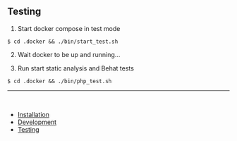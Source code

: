## Testing

1. Start docker compose in test mode
```
$ cd .docker && ./bin/start_test.sh
```

2. Wait docker to be up and running...

3. Run start static analysis and Behat tests
```
$ cd .docker && ./bin/php_test.sh
```
---
<br/>

<ul>
<li><a href="./installation.md">Installation</a></li>
<li><a href="./development.md">Development</a></li>
<li><a href="./testing.md">Testing</a></li>
</ul>